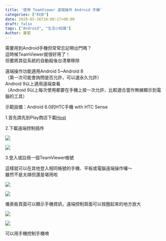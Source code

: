 ```yaml
---
title: '使用 TeamViewer 遠端操作 Android 手機'
categories: ["科技"]
date: 2020-05-26T10:09:17+00:00
draft: false
tags: ["Android", "生活小知識"]
Author: 蘿蔔
---
```


需要用到Android手機但常常忘記帶出門嗎？  
這時候TeamViewer就很好用了！  
但要將其從系統的自動殺後台清單移除

遠端操作功能適用Android 5~Android 8  
（第一次可能會詢問是否允許，可以選永久允許）  
Android 9以上適用遠端查看  
（Android 9以上每次使用都要在手機上按一次允許，比較適合當作無線顯示到電腦的工具）

示範設備：Android 6.0的HTC手機 with HTC Sense

1.首先請先到Play商店下載[Host](https://play.google.com/store/apps/details?id=com.teamviewer.host.market&hl=zh-TW)

2.下載遠端控制插件

![](https://static-a1.steveyi.net/media/blog/2020052609581036.jpg)

![](https://static-a1.steveyi.net/media/blog/2020052609584328.jpg)

3.登入或註冊一個TeamViewer帳號

這樣就可以在其他登入相同帳號的手機、平板或電腦遠端操作囉～  
雖然不是太順但還是堪用啦

![](https://static-a1.steveyi.net/media/blog/2020052610083159.png)

![](https://static-a1.steveyi.net/media/blog/2020052610064765.png)

儀表板頁面可以顯示手機資訊，遠端控制頁面可以按圈起來的地方放大

![](https://blog.steveyi.net/wp-content/uploads/media/blog/2020052609562446.gif)

![](https://static-a1.steveyi.net/media/blog/2020052610054826.png)

可以用手機控制手機唷
